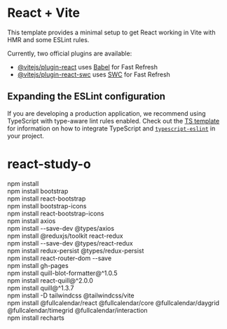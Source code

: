 # React + Vite

This template provides a minimal setup to get React working in Vite with HMR and some ESLint rules.

Currently, two official plugins are available:

- [@vitejs/plugin-react](https://github.com/vitejs/vite-plugin-react/blob/main/packages/plugin-react) uses [Babel](https://babeljs.io/) for Fast Refresh
- [@vitejs/plugin-react-swc](https://github.com/vitejs/vite-plugin-react/blob/main/packages/plugin-react-swc) uses [SWC](https://swc.rs/) for Fast Refresh

## Expanding the ESLint configuration

If you are developing a production application, we recommend using TypeScript with type-aware lint rules enabled. Check out the [TS template](https://github.com/vitejs/vite/tree/main/packages/create-vite/template-react-ts) for information on how to integrate TypeScript and [`typescript-eslint`](https://typescript-eslint.io) in your project.

# react-study-o

npm install <br>
npm install bootstrap <br>
npm install react-bootstrap <br>
npm install bootstrap-icons <br>
npm install react-bootstrap-icons <br>
npm install axios <br>
npm install --save-dev @types/axios <br>
npm install @reduxjs/toolkit react-redux <br>
npm install --save-dev @types/react-redux <br>
npm install redux-persist @types/redux-persist <br>
npm install react-router-dom --save <br>
npm install gh-pages <br>
npm install quill-blot-formatter@^1.0.5 <br>
npm install react-quill@^2.0.0 <br>
npm install quill@^1.3.7 <br>
npm install -D tailwindcss @tailwindcss/vite <br>
npm install @fullcalendar/react @fullcalendar/core @fullcalendar/daygrid @fullcalendar/timegrid @fullcalendar/interaction <br>
npm install recharts
